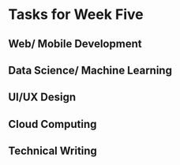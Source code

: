 # Tasks for Week Five

## Web/ Mobile Development

## Data Science/ Machine Learning

## UI/UX Design

## Cloud Computing

## Technical Writing

